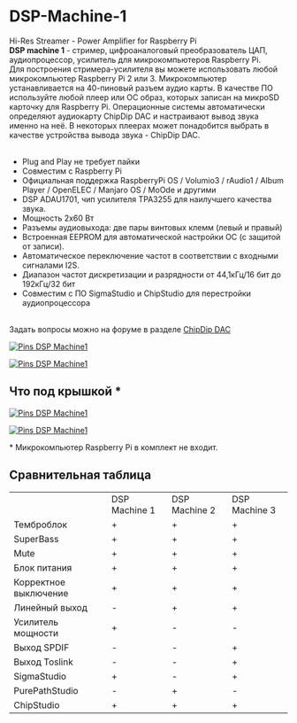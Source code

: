 # DSP-Machine-1
Hi-Res Streamer - Power Amplifier for Raspberry Pi<br>
<strong>DSP machine 1</strong> - cтример, цифроаналоговый преобразователь ЦАП, аудиопроцессор, усилитель для микрокомпьютеров Raspberry Pi.<br />
Для построения стримера-усилителя вы можете использовать любой микрокомпьютер Raspberry Pi 2 или 3. Микрокомпьютер устанавливается на 40-пиновый разъем аудио карты. В качестве ПО используйте любой плеер или ОС образ, которых записан на микроSD карточку для Raspberry Pi. Операционные системы автоматически определяют аудиокарту ChipDip DAC и настраивают вывод звука именно на неё. В некоторых плеерах может понадобится выбрать в качестве устройства вывода звука - ChipDip DAC.<br />
<br />
- Plug and Play не требует пайки<br />
- Совместим с Raspberry Pi<br />
- Официальная поддержка RaspberryPi OS / Volumio3 / rAudio1 / Album Player / OpenELEC / Manjaro OS / MoOde и другими<br />
- DSP ADAU1701, чип усилителя TPA3255 для наилучшего качества звука.<br />
- Мощность 2х60 Вт<br />
- Разъемы аудиовыхода: две пары винтовых клемм (левый и правый)<br />
- Встроенная EEPROM для автоматической настройки ОС (с защитой от записи).<br />
- Автоматическое переключение частот в соответствии с входными сигналами I2S.<br />
- Диапазон частот дискретизации и разрядности от 44,1кГц/16 бит до 192кГц/32 бит<br />
- Совместим с ПО SigmaStudio и ChipStudio для перестройки аудиопроцессора<br />
<br />
Задать вопросы можно на форуме в разделе <a class="link" href="https://forum.chipdip.ru/index.php#chipdip-dac.39">ChipDip DAC</a>
<p><a class="galery" href="https://static.chipdip.ru/lib/992/DOC015992500.jpg"><img alt="Pins DSP Machine1" src="https://static.chipdip.ru/lib/992/DOC015992500.jpg" /></a></p>

<p><a class="galery" href="https://static.chipdip.ru/lib/992/DOC015992501.jpg"><img alt="Pins DSP Machine1" src="https://static.chipdip.ru/lib/992/DOC015992501.jpg" /></a></p>

<h2>Что под крышкой *</h2>

<p><a class="galery" href="https://static.chipdip.ru/lib/992/DOC015992815.jpg"><img alt="Pins DSP Machine1" src="https://static.chipdip.ru/lib/992/DOC015992815.jpg" /></a></p>

<p><a class="galery" href="https://static.chipdip.ru/lib/992/DOC015992816.jpg"><img alt="Pins DSP Machine1" src="https://static.chipdip.ru/lib/992/DOC015992816.jpg" /></a></p>
* Микрокомпьютер Raspberry Pi в комплект не входит.

<h2>Сравнительная таблица</h2>

<table class="user_t">
	<tbody>
		<tr>
			<td class="tcenter">&nbsp;</td>
			<td class="tcenter">DSP Machine 1</td>
			<td class="tcenter">DSP Machine 2</td>
			<td class="tcenter">DSP Machine 3</td>
		</tr>
		<tr>
			<td class="tcenter">Темброблок</td>
			<td class="tcenter">+</td>
			<td class="tcenter">+</td>
			<td class="tcenter">+</td>
		</tr>
		<tr>
			<td class="tcenter">SuperBass</td>
			<td class="tcenter">+</td>
			<td class="tcenter">+</td>
			<td class="tcenter">+</td>
		</tr>
		<tr>
			<td class="tcenter">Mute</td>
			<td class="tcenter">+</td>
			<td class="tcenter">+</td>
			<td class="tcenter">+</td>
		</tr>
		<tr>
			<td class="tcenter">Блок питания</td>
			<td class="tcenter">+</td>
			<td class="tcenter">+</td>
			<td class="tcenter">+</td>
		</tr>
		<tr>
			<td class="tcenter">Корректное выключение</td>
			<td class="tcenter">+</td>
			<td class="tcenter">+</td>
			<td class="tcenter">+</td>
		</tr>
		<tr>
			<td class="tcenter">Линейный выход</td>
			<td class="tcenter">-</td>
			<td class="tcenter">+</td>
			<td class="tcenter">+</td>
		</tr>
		<tr>
			<td class="tcenter">Усилитель мощности</td>
			<td class="tcenter">+</td>
			<td class="tcenter">-</td>
			<td class="tcenter">-</td>
		</tr>
		<tr>
			<td class="tcenter">Выход SPDIF</td>
			<td class="tcenter">-</td>
			<td class="tcenter">-</td>
			<td class="tcenter">+</td>
		</tr>
		<tr>
			<td class="tcenter">Выход Toslink</td>
			<td class="tcenter">-</td>
			<td class="tcenter">-</td>
			<td class="tcenter">+</td>
		</tr>
		<tr>
			<td class="tcenter">SigmaStudio</td>
			<td class="tcenter">+</td>
			<td class="tcenter">-</td>
			<td class="tcenter">+</td>
		</tr>
		<tr>
			<td class="tcenter">PurePathStudio</td>
			<td class="tcenter">-</td>
			<td class="tcenter">+</td>
			<td class="tcenter">-</td>
		</tr>
		<tr>
			<td class="tcenter">ChipStudio</td>
			<td class="tcenter">+</td>
			<td class="tcenter">+</td>
			<td class="tcenter">+</td>
		</tr>
	</tbody>
</table>
<br />
